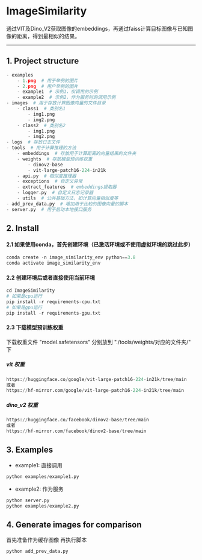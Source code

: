 # ImageSimilarity
通过VIT及Dino_V2获取图像的embeddings，再通过faiss计算目标图像与已知图像的距离，得到最相似的结果。

-------------------------
## 1. Project structure
```python
- examples
    - 1.png  # 用于举例的图片
    - 2.png  # 用户举例的图片
    - example1  # 示例1，仅调用的示例
    - example2  # 示例2，作为服务时的调用示例
- images  # 用于存放计算图像向量的文件目录
    - class1  # 类别名1
        - img1.png
        - img2.png
    - class2  # 类别名2
        - img1.png
        - img2.png
- logs  # 存放日志文件
- tools  # 用于计算推理的方法
    - embeddings  # 存放用于计算距离的向量结果的文件夹
    - weights  # 存放模型预训练权重
        - dinov2-base
        - vit-large-patch16-224-in21k
    - api.py  # 相似度推理器
    - exceptions  # 自定义异常
    - extract_features  # embeddings提取器
    - logger.py  # 自定义日志记录器
    - utils  # 公共基础方法，如计算向量相似度等
- add_prev_data.py  # 增加用于比较的图像向量的脚本
- server.py  # 用于启动本地接口服务
```

## 2. Install

#### 2.1 如果使用conda，首先创建环境（已激活环境或不使用虚拟环境的跳过此步）
```python
conda create -n image_similarity_env python==3.8
conda activate image_similarity_env
```

#### 2.2 创建环境后或者直接使用当前环境
```python
cd ImageSimilarity
# 如果是cpu运行
pip install -r requirements-cpu.txt
# 如果是gpu运行
pip install -r requirements-gpu.txt
```

#### 2.3 下载模型预训练权重
下载权重文件 "model.safetensors" 分别放到 "./tools/weights/对应的文件夹/" 下
##### vit 权重
```python
https://huggingface.co/google/vit-large-patch16-224-in21k/tree/main
或者
https://hf-mirror.com/google/vit-large-patch16-224-in21k/tree/main
```

##### dino_v2 权重
```python
https://huggingface.co/facebook/dinov2-base/tree/main
或者
https://hf-mirror.com/facebook/dinov2-base/tree/main
```

## 3. Examples
- example1: 直接调用
```python
python examples/example1.py
```

- example2: 作为服务
```python
python server.py
python examples/example2.py
```

## 4. Generate images for comparison
首先准备作为缓存图像
再执行脚本
```python
python add_prev_data.py
```